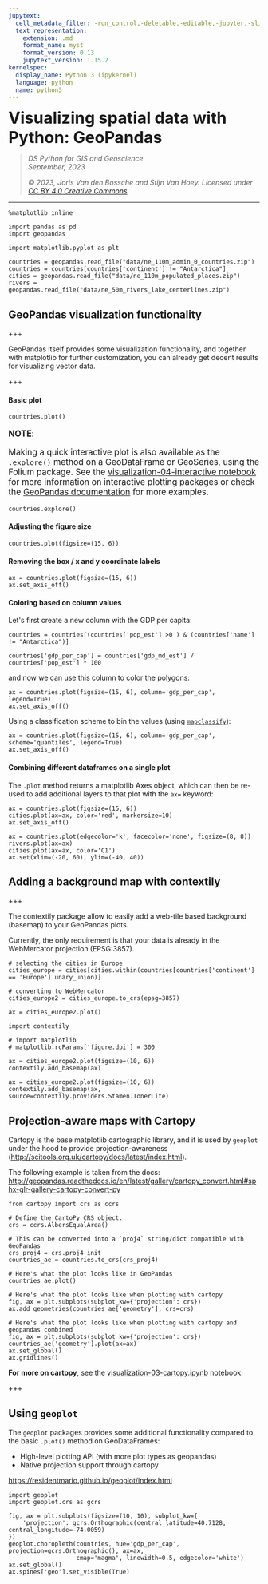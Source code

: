 ```yaml
---
jupytext:
  cell_metadata_filter: -run_control,-deletable,-editable,-jupyter,-slideshow
  text_representation:
    extension: .md
    format_name: myst
    format_version: 0.13
    jupytext_version: 1.15.2
kernelspec:
  display_name: Python 3 (ipykernel)
  language: python
  name: python3
---
```


<p><font size="6"><b> Visualizing spatial data with Python: GeoPandas</b></font></p>


> *DS Python for GIS and Geoscience*  
> *September, 2023*
>
> *© 2023, Joris Van den Bossche and Stijn Van Hoey. Licensed under [CC BY 4.0 Creative Commons](https://creativecommons.org/licenses/by/4.0/)*

---

```{code-cell} ipython3
%matplotlib inline

import pandas as pd
import geopandas

import matplotlib.pyplot as plt
```

```{code-cell} ipython3
countries = geopandas.read_file("data/ne_110m_admin_0_countries.zip")
countries = countries[countries['continent'] != "Antarctica"]
cities = geopandas.read_file("data/ne_110m_populated_places.zip")
rivers = geopandas.read_file("data/ne_50m_rivers_lake_centerlines.zip")
```

## GeoPandas visualization functionality

+++

GeoPandas itself provides some visualization functionality, and together with matplotlib for further customization, you can already get decent results for visualizing vector data.

+++

#### Basic plot

```{code-cell} ipython3
countries.plot()
```

<div class="alert alert-info" style="font-size:120%">

**NOTE**: <br>

Making a quick interactive plot is also available as the `.explore()` method on a GeoDataFrame or GeoSeries, using the Folium package. See the [visualization-04-interactive notebook](./visualization-04-interactive.ipynb) for more information on interactive plotting packages or check the [GeoPandas documentation](https://geopandas.org/en/stable/docs/user_guide/interactive_mapping.html) for more examples.

</div>

```{code-cell} ipython3
countries.explore()
```

#### Adjusting the figure size

```{code-cell} ipython3
countries.plot(figsize=(15, 6))
```

#### Removing the box / x and y coordinate labels

```{code-cell} ipython3
ax = countries.plot(figsize=(15, 6))
ax.set_axis_off()
```

#### Coloring based on column values

Let's first create a new column with the GDP per capita:

```{code-cell} ipython3
countries = countries[(countries['pop_est'] >0 ) & (countries['name'] != "Antarctica")]
```

```{code-cell} ipython3
countries['gdp_per_cap'] = countries['gdp_md_est'] / countries['pop_est'] * 100
```

and now we can use this column to color the polygons:

```{code-cell} ipython3
ax = countries.plot(figsize=(15, 6), column='gdp_per_cap', legend=True)
ax.set_axis_off()
```

Using a classification scheme to bin the values (using [`mapclassify`](https://pysal.org/mapclassify/)):

```{code-cell} ipython3
ax = countries.plot(figsize=(15, 6), column='gdp_per_cap', scheme='quantiles', legend=True)
ax.set_axis_off()
```

#### Combining different dataframes on a single plot

The `.plot` method returns a matplotlib Axes object, which can then be re-used to add additional layers to that plot with the `ax=` keyword:

```{code-cell} ipython3
ax = countries.plot(figsize=(15, 6))
cities.plot(ax=ax, color='red', markersize=10)
ax.set_axis_off()
```

```{code-cell} ipython3
ax = countries.plot(edgecolor='k', facecolor='none', figsize=(8, 8))
rivers.plot(ax=ax)
cities.plot(ax=ax, color='C1')
ax.set(xlim=(-20, 60), ylim=(-40, 40))
```

## Adding a background map with contextily

+++

The contextily package allow to easily add a web-tile based background (basemap) to your GeoPandas plots.

Currently, the only requirement is that your data is already in the WebMercator projection (EPSG:3857).

```{code-cell} ipython3
# selecting the cities in Europe
cities_europe = cities[cities.within(countries[countries['continent'] == 'Europe'].unary_union)]
```

```{code-cell} ipython3
# converting to WebMercator
cities_europe2 = cities_europe.to_crs(epsg=3857)
```

```{code-cell} ipython3
ax = cities_europe2.plot()
```

```{code-cell} ipython3
import contextily
```

```{code-cell} ipython3
# import matplotlib
# matplotlib.rcParams['figure.dpi'] = 300
```

```{code-cell} ipython3
ax = cities_europe2.plot(figsize=(10, 6))
contextily.add_basemap(ax)
```

```{code-cell} ipython3
ax = cities_europe2.plot(figsize=(10, 6))
contextily.add_basemap(ax, source=contextily.providers.Stamen.TonerLite)
```

## Projection-aware maps with Cartopy

Cartopy is the base matplotlib cartographic library, and it is used by `geoplot` under the hood to provide projection-awareness (http://scitools.org.uk/cartopy/docs/latest/index.html).

The following example is taken from the docs: http://geopandas.readthedocs.io/en/latest/gallery/cartopy_convert.html#sphx-glr-gallery-cartopy-convert-py

```{code-cell} ipython3
from cartopy import crs as ccrs
```

```{code-cell} ipython3
# Define the CartoPy CRS object.
crs = ccrs.AlbersEqualArea()

# This can be converted into a `proj4` string/dict compatible with GeoPandas
crs_proj4 = crs.proj4_init
countries_ae = countries.to_crs(crs_proj4)
```

```{code-cell} ipython3
# Here's what the plot looks like in GeoPandas
countries_ae.plot()
```

```{code-cell} ipython3
# Here's what the plot looks like when plotting with cartopy
fig, ax = plt.subplots(subplot_kw={'projection': crs})
ax.add_geometries(countries_ae['geometry'], crs=crs)
```

```{code-cell} ipython3
# Here's what the plot looks like when plotting with cartopy and geopandas combined
fig, ax = plt.subplots(subplot_kw={'projection': crs})
countries_ae['geometry'].plot(ax=ax)
ax.set_global()
ax.gridlines()
```

**For more on cartopy**, see the [visualization-03-cartopy.ipynb](visualization-03-cartopy.ipynb) notebook.

+++

## Using `geoplot`

The `geoplot` packages provides some additional functionality compared to the basic `.plot()` method on GeoDataFrames:

- High-level plotting API (with more plot types as geopandas)
- Native projection support through cartopy

https://residentmario.github.io/geoplot/index.html

```{code-cell} ipython3
import geoplot
import geoplot.crs as gcrs
```

```{code-cell} ipython3
fig, ax = plt.subplots(figsize=(10, 10), subplot_kw={
    'projection': gcrs.Orthographic(central_latitude=40.7128, central_longitude=-74.0059)
})
geoplot.choropleth(countries, hue='gdp_per_cap', projection=gcrs.Orthographic(), ax=ax,
                   cmap='magma', linewidth=0.5, edgecolor='white')
ax.set_global()
ax.spines['geo'].set_visible(True)
```
